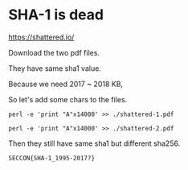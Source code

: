 # SHA-1 is dead


https://shattered.io/

Download the two pdf files.

They have same sha1 value.


Because we need 2017 ~ 2018 KB,

So let's add some chars to the files.


`perl -e 'print "A"x14000' >> ./shattered-1.pdf`

`perl -e 'print "A"x14000' >> ./shattered-2.pdf`


Then they still have same sha1 but different sha256.


`SECCON{SHA-1_1995-2017?}`

